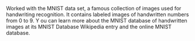 Worked with the MNIST data set, a famous collection of images used for handwriting recognition. 
It contains labeled images of handwritten numbers from 0 to 9. Y
ou can learn more about the MNIST database of handwritten images at its MNIST Database Wikipedia entry and the online MNIST database.

